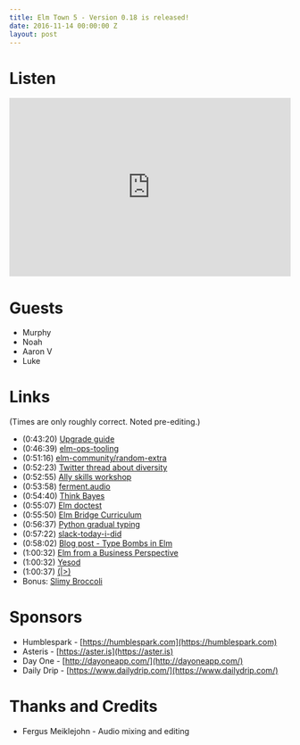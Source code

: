 ```yaml
---
title: Elm Town 5 - Version 0.18 is released!
date: 2016-11-14 00:00:00 Z
layout: post
---
```


# Listen
<iframe src="https://cast.rocks/player/6039/0.18-in-Elm-Town---Episode-5.mp3?episodeTitle=0.18%20in%20Elm%20Town%20-%20Episode%205&podcastTitle=Elm%20Town&episodeDate=November%2014th%2C%202016&imageURL=https%3A%2F%2Fcast.rocks%2Fhosting%2F6039%2Ffeeds%2F8YSE5.jpg&itunesLink=https%3A%2F%2Fitunes.apple.com%2Fus%2Fpodcast%2Felm-town%2Fid1158047037%3Fmt%3D2" style="border: none; min-height: 265px; max-height: 320px; max-width: 558px; min-width: 270px; width: 100%; height: 100%;" scrollbars="no"></iframe>


# Guests
- Murphy
- Noah
- Aaron V
- Luke


# Links
(Times are only roughly correct. Noted pre-editing.)

- (0:43:20) [Upgrade guide]()
- (0:46:39) [elm-ops-tooling](https://github.com/NoRedInk/elm-ops-tooling)
- (0:51:16) [elm-community/random-extra](http://package.elm-lang.org/packages/elm-community/random-extra/latest)
- (0:52:23) [Twitter thread about diversity](https://twitter.com/theferocity/status/796372295908519937)
- (0:52:55) [Ally skills workshop](http://geekfeminism.wikia.com/wiki/Allies_training)
- (0:53:58) [ferment.audio](https://github.com/mmckegg/ferment)
- (0:54:40) [Think Bayes](http://www.greenteapress.com/thinkbayes/html/index.html)
- (0:55:07) [Elm doctest](https://github.com/tshm/elm-doctest)
- (0:55:50) [Elm Bridge Curriculum](https://github.com/elmbridge/curriculum)
- (0:56:37) [Python gradual typing](https://docs.python.org/3.6/whatsnew/3.6.html)
- (0:57:22) [slack-today-i-did](https://github.com/NoRedInk/slack-today-i-did)
- (0:58:02) [Blog post - Type Bombs in Elm](http://blog.jenkster.com/2016/11/type-bombs-in-elm.html)
- (1:00:32) [Elm from a Business Perspective](http://www.gizra.com/content/elm-business-perspective/)
- (1:00:32) [Yesod](http://www.yesodweb.com/book)
- (1:00:37) [(|>)](http://package.elm-lang.org/packages/elm-lang/core/latest/Basics#|>)
- Bonus: [Slimy Broccoli](https://twitter.com/avh4/status/796938203152281600)


# Sponsors
- Humblespark - [https://humblespark.com](https://humblespark.com)  
- Asteris - [https://aster.is](https://aster.is)  
- Day One - [http://dayoneapp.com/](http://dayoneapp.com/)  
- Daily Drip - [https://www.dailydrip.com/](https://www.dailydrip.com/)  

# Thanks and Credits
- Fergus Meiklejohn - Audio mixing and editing

